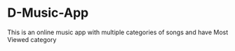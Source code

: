 # D-Music-App
 This is an online music app with multiple categories of songs and have Most Viewed category
